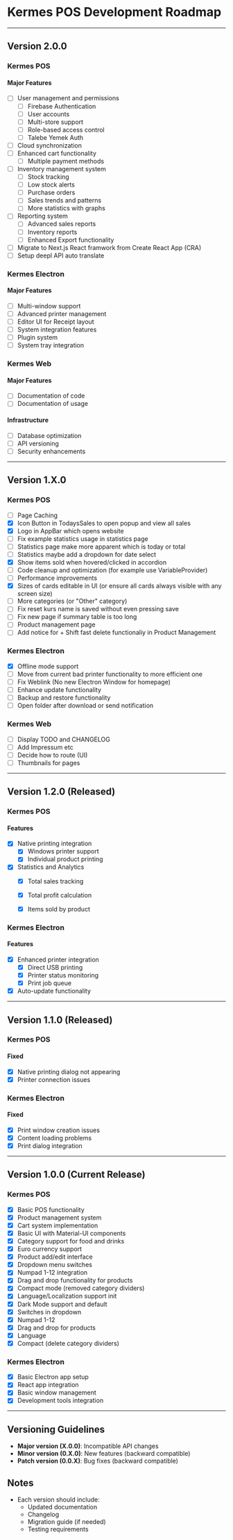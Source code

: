 # Kermes POS Development Roadmap

----------------------------

## Version 2.0.0
### Kermes POS
#### Major Features

- [ ] User management and permissions
  - [ ] Firebase Authentication
  - [ ] User accounts
  - [ ] Multi-store support
  - [ ] Role-based access control
  - [ ] Talebe Yemek Auth
- [ ] Cloud synchronization
- [ ] Enhanced cart functionality
  - [ ] Multiple payment methods
- [ ] Inventory management system
  - [ ] Stock tracking
  - [ ] Low stock alerts
  - [ ] Purchase orders
  - [ ] Sales trends and patterns
  - [ ] More statistics with graphs
- [ ] Reporting system
  - [ ] Advanced sales reports
  - [ ] Inventory reports
  - [ ] Enhanced Export functionality
- [ ] Migrate to Next.js React framwork from Create React App (CRA)
- [ ] Setup deepl API auto translate

### Kermes Electron
#### Major Features
- [ ] Multi-window support
- [ ] Advanced printer management
- [ ] Editor UI for Receipt layout
- [ ] System integration features
- [ ] Plugin system
- [ ] System tray integration

### Kermes Web
#### Major Features
- [ ] Documentation of code
- [ ] Documentation of usage

#### Infrastructure
- [ ] Database optimization
- [ ] API versioning
- [ ] Security enhancements

----------------------------

## Version 1.X.0
### Kermes POS
- [ ] Page Caching
- [x] Icon Button in TodaysSales to open popup and view all sales
- [x] Logo in AppBar which opens website
- [ ] Fix example statistics usage in statistics page
- [ ] Statistics page make more apparent which is today or total
- [ ] Statistics maybe add a dropdown for date select
- [x] Show items sold when hovered/clicked in accordion
- [ ] Code cleanup and optimization (for example use VariableProvider)
- [ ] Performance improvements
- [x] Sizes of cards editable in UI (or ensure all cards always visible with any screen size)
- [ ] More categories (or "Other" category)
- [ ] Fix reset kurs name is saved without even pressing save
- [ ] Fix new page if summary table is too long
- [ ] Product management page
- [ ] Add notice for + Shift fast delete functionaliy in Product Management

### Kermes Electron
- [x] Offline mode support
- [ ] Move from current bad printer functionality to more efficient one
- [ ] Fix Weblink (No new Electron Window for homepage)
- [ ] Enhance update functionality
- [ ] Backup and restore functionality
- [ ] Open folder after download or send notification

### Kermes Web
- [ ] Display TODO and CHANGELOG
- [ ] Add Impressum etc
- [ ] Decide how to route (UI)
- [ ] Thumbnails for pages

----------------------------

## Version 1.2.0 (Released)
### Kermes POS
#### Features
- [x] Native printing integration
  - [x] Windows printer support
  - [x] Individual product printing

- [x] Statistics and Analytics
  - [x] Total sales tracking
  - [x] Total profit calculation
  - [x] Items sold by product


### Kermes Electron
#### Features
- [x] Enhanced printer integration
  - [x] Direct USB printing
  - [x] Printer status monitoring
  - [x] Print job queue
- [x] Auto-update functionality

----------------------------

## Version 1.1.0 (Released)
### Kermes POS
#### Fixed
- [x] Native printing dialog not appearing
- [x] Printer connection issues

### Kermes Electron
#### Fixed
- [x] Print window creation issues
- [x] Content loading problems
- [x] Print dialog integration

----------------------------

## Version 1.0.0 (Current Release)
### Kermes POS
- [x] Basic POS functionality
- [x] Product management system
- [x] Cart system implementation
- [x] Basic UI with Material-UI components
- [x] Category support for food and drinks
- [x] Euro currency support
- [x] Product add/edit interface
- [x] Dropdown menu switches
- [x] Numpad 1-12 integration
- [x] Drag and drop functionality for products
- [x] Compact mode (removed category dividers)
- [x] Language/Localization support init
- [x] Dark Mode support and default
- [x] Switches in dropdown
- [x] Numpad 1-12
- [x] Drag and drop for products
- [x] Language
- [x] Compact (delete category dividers)

### Kermes Electron
- [x] Basic Electron app setup
- [x] React app integration
- [x] Basic window management
- [x] Development tools integration

----------------------------

## Versioning Guidelines
- **Major version (X.0.0)**: Incompatible API changes
- **Minor version (0.X.0)**: New features (backward compatible)
- **Patch version (0.0.X)**: Bug fixes (backward compatible)

## Notes
- Each version should include:
  - Updated documentation
  - Changelog
  - Migration guide (if needed)
  - Testing requirements
